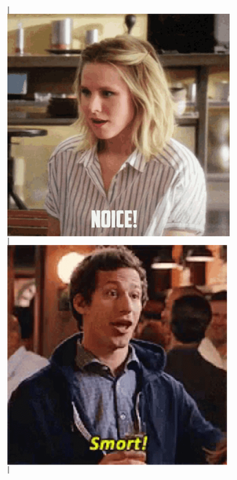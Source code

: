 | [![](https://github.com/p-syche/home/blob/main/img/noice.gif)](https://www.imdb.com/title/tt2467372/) | [![](https://github.com/p-syche/home/blob/main/img/smort.gif)](https://www.imdb.com/title/tt4955642/) |

